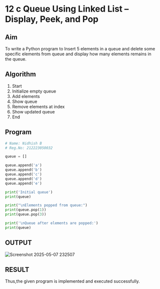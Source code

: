 # 12 c Queue Using Linked List – Display, Peek, and Pop

## Aim

To write a Python program to Insert 5 elements in a queue and delete some specific elements from queue and display how many elements remains in the queue. 

## Algorithm

1. Start  
2. Initialize empty queue  
3. Add elements 
4. Show queue  
5. Remove elements at index
6. Show updated queue  
7. End

## Program

```python
# Name: Nidhish B
# Reg.No: 212223050032

queue = []

queue.append('a')
queue.append('b')
queue.append('c')
queue.append('d')
queue.append('e')

print('Initial queue')
print(queue)

print("\nElements popped from queue:")
print(queue.pop(1))
print(queue.pop(3))

print('\nQueue after elements are popped:')
print(queue)
```

## OUTPUT

![Screenshot 2025-05-07 232507](https://github.com/user-attachments/assets/fd07a6a4-cdd9-4ddf-8dd8-ac923b402ec9)

## RESULT

Thus,the given program is implemented and executed successfully.
